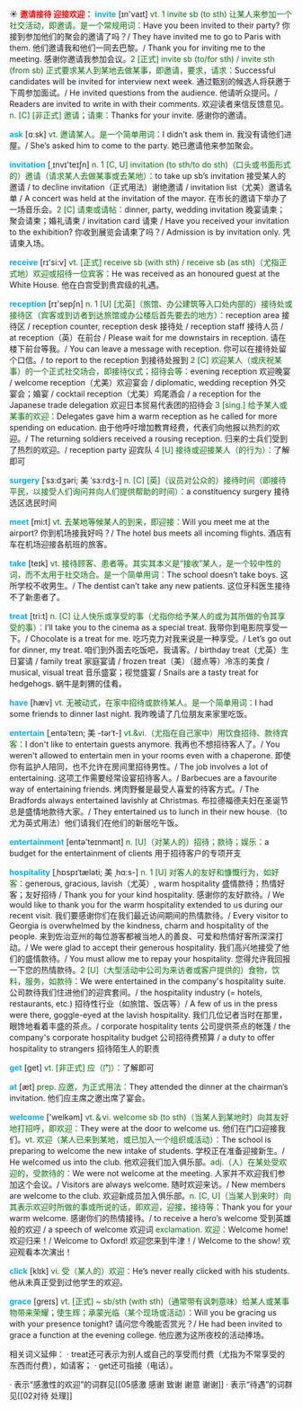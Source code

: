 ☀ <font color="red">**邀请接待 迎接欢迎：**</font>
<font color="sky blue">**invite**</font> [ɪn'vaɪt] 
<font color="rgb(227, 108, 9)">vt. 1 invite sb (to sth) 让某人来参加一个社交活动，即邀请。是一个常规用词：</font>Have you been invited to their party? 你接到参加他们的聚会的邀请了吗？/ They have invited me to go to Paris with them. 他们邀请我和他们一同去巴黎。/ Thank you for inviting me to the meeting. 感谢你邀请我参加会议。<font color="rgb(227, 108, 9)">2 [正式] invite sb (to/for sth) / invite sth (from sb) 正式要求某人到某地去做某事，即邀请，要求，请求：</font>Successful candidates will be invited for interview next week. 通过甄别的候选人将获邀于下周参加面试。/ He invited questions from the audience. 他请听众提问。/ Readers are invited to write in with their comments. 欢迎读者来信反馈意见。<font color="rgb(227, 108, 9)">n. [C] [非正式] 邀请；请柬：</font>Thanks for your invite. 感谢你的邀请。

<font color="sky blue">**ask**</font> [ɑːsk] 
<font color="rgb(227, 108, 9)">vt. 邀请某人。是一个简单用词：</font>I didn’t ask them in. 我没有请他们进屋。/ She’s asked him to come to the party. 她已邀请他来参加聚会。

<font color="sky blue">**invitation**</font> [͵ɪnvɪ'teɪʃn] 
<font color="rgb(227, 108, 9)">n. 1 [C, U] invitation (to sth/to do sth)（口头或书面形式的）邀请（请求某人去做某事或去某地）：</font>to take up sb’s invitation 接受某人的邀请 / to decline invitation（正式用法）谢绝邀请 / invitation list（尤美）邀请名单 / A concert was held at the invitation of the mayor. 在市长的邀请下举办了一场音乐会。<font color="rgb(227, 108, 9)">2 [C] 请柬或请帖：</font>dinner, party, wedding invitation 晚宴请柬；聚会请柬；婚礼请柬 / invitation card 请柬 / Have you received your invitation to the exhibition? 你收到展览会请柬了吗？/ Admission is by invitation only. 凭请柬入场。

<font color="sky blue">**receive**</font> [rɪ'si:v] 
<font color="rgb(227, 108, 9)">vt. [正式] receive sb (with sth) / receive sb (as sth)（尤指正式地）欢迎或招待一位宾客：</font>He was received as an honoured guest at the White House. 他在白宫受到贵宾级的礼遇。

<font color="sky blue">**reception**</font> [rɪ'sepʃn] 
<font color="rgb(227, 108, 9)">n. 1 [U] [尤英]（旅馆、办公建筑等入口处内部的）接待处或接待区（宾客或到访者到达旅馆或办公楼后首先要去的地方）：</font>reception area 接待区 / reception counter, reception desk 接待处 / reception staff 接待人员 / at reception（英）在前台 / Please wait for me downstairs in reception. 请在楼下前台等我。/ You can leave a message with reception. 你可以在接待处留个口信。/ to report to the reception 到接待处报到 <font color="rgb(227, 108, 9)">2 [C] 欢迎某人（或庆祝某事）的一个正式社交场合，即接待仪式；招待会等：</font>evening reception 欢迎晚宴 / welcome reception（尤美）欢迎宴会 / diplomatic, wedding reception 外交宴会；婚宴 / cocktail reception（尤美）鸡尾酒会 / a reception for the Japanese trade delegation 欢迎日本贸易代表团的招待会 <font color="rgb(227, 108, 9)">3 [sing.] 给予某人或某事的欢迎：</font>Delegates gave him a warm reception as he called for more spending on education. 由于他呼吁增加教育经费，代表们向他报以热烈的欢迎。/ The returning soldiers received a rousing reception. 归来的士兵们受到了热烈的欢迎。/ reception party 迎宾队 <font color="rgb(227, 108, 9)">4 [U] 接待或迎接某人（的行为）：</font>了解即可
           
<font color="sky blue">**surgery**</font> [ˈsɜ:dʒəri; 美 ˈsɜ:rdʒ-]
<font color="rgb(227, 108, 9)">n. [C] [英]（议员对公众的）接待时间（即接待平民，以接受人们询问并向人们提供帮助的时间）：</font>a constituency surgery 接待选区选民时间

<font color="sky blue">**meet**</font> [mi:t] 
<font color="rgb(227, 108, 9)">vt. 去某地等候某人的到来，即迎接：</font>Will you meet me at the airport? 你到机场接我好吗？/ The hotel bus meets all incoming flights. 酒店有车在机场迎接各航班的旅客。

<font color="sky blue">**take**</font> [teɪk] 
<font color="rgb(227, 108, 9)">vt. 接待顾客、患者等。其实其本义是“接收”某人，是一个较中性的词，而不太用于社交场合。是一个简单用词：</font>The school doesn’t take boys. 这所学校不收男生。/ The dentist can’t take any new patients. 这位牙科医生接待不了新患者了。

<font color="sky blue">**treat**</font> [tri:t] 
<font color="rgb(227, 108, 9)">n. [C] 让人快乐或享受的事（尤指你给予某人的或为其所做的令其享受的事）：</font>I’ll take you to the cinema as a special treat. 我带你到电影院享受一下。/ Chocolate is a treat for me. 吃巧克力对我来说是一种享受。/ Let’s go out for dinner, my treat. 咱们到外面去吃饭吧，我请客。/ birthday treat（尤英）生日宴请 / family treat 家庭宴请 / frozen treat（美）（甜点等）冷冻的美食 / musical, visual treat 音乐盛宴；视觉盛宴 / Snails are a tasty treat for hedgehogs. 蜗牛是刺猬的佳肴。
           
<font color="sky blue">**have**</font> [hæv] 
<font color="rgb(227, 108, 9)">vt. 无被动式，在家中招待或款待某人。是一个简单用词：</font>I had some friends to dinner last night. 我昨晚请了几位朋友来家里吃饭。
           
<font color="sky blue">**entertain**</font> [ˌentəˈteɪn; 美 -tərˈt-]
<font color="rgb(227, 108, 9)">vt.&vi.（尤指在自己家中）用饮食招待、款待宾客：</font>I don't like to entertain guests anymore. 我再也不想招待客人了。/ You weren't allowed to entertain men in your rooms even with a chaperone. 即使你有监护人陪同，也不允许在房间里招待男性。/ The job involves a lot of entertaining. 这项工作需要经常设宴招待客人。/ Barbecues are a favourite way of entertaining friends. 烤肉野餐是最受人喜爱的待客方式。/ The Bradfords always entertained lavishly at Christmas. 布拉德福德夫妇在圣诞节总是盛情地款待大家。/ They entertained us to lunch in their new house.（to尤为英式用法）他们请我们在他们的新居吃午饭。

<font color="sky blue">**entertainment**</font> [entə'teɪnmənt] 
<font color="rgb(227, 108, 9)">n. [U]（对某人的）招待；款待；娱乐：</font>a budget for the entertainment of clients 用于招待客户的专项开支
           
<font color="sky blue">**hospitality**</font> [ˌhɒspɪˈtæləti; 美 ˌhɑ:s-]
<font color="rgb(227, 108, 9)">n. 1 [U] 对客人的友好和慷慨行为，如好客：</font>generous, gracious, lavish（尤英）, warm hospitality 盛情款待；热情好客；友好招待 / Thank you for your kind hospitality. 感谢你的友好款待。/ We would like to thank you for the warm hospitality extended to us during our recent visit. 我们要感谢你们在我们最近访间期间的热情款待。/ Every visitor to Georgia is overwhelmed by the kindness, charm and hospitality of the people. 来到佐治亚州的每位游客都被当地人的善良、可爱和热情好客所深深打动。/ We were glad to accept their generous hospitality. 我们高兴地接受了他们的盛情款待。/ You must allow me to repay your hospitality. 您得允许我回报一下您的热情款待。<font color="rgb(227, 108, 9)">2 [U]（大型活动中公司为来访者或客户提供的）食物，饮料，服务，如款待：</font>We were entertained in the company's hospitality suite. 公司款待我们住进他们的迎宾套间。/ the hospitality industry (= hotels, restaurants, etc.) 招待性行业（如旅馆、饭店等）/ A few of us in the press were there, goggle-eyed at the lavish hospitality. 我们几位记者当时在那里，眼馋地看着丰盛的茶点。/ corporate hospitality tents 公司提供茶点的帐篷 / the company's corporate hospitality budget 公司招待费预算 / a duty to offer hospitality to strangers 招待陌生人的职责

<font color="sky blue">**get**</font> [ɡet] 
<font color="rgb(227, 108, 9)">vt. [非正式] 应（门）：</font>了解即可

<font color="sky blue">**at**</font> [æt] 
<font color="rgb(227, 108, 9)">prep. 应邀，为正式用法：</font>They attended the dinner at the chairman’s invitation. 他们应主席之邀出席了宴会。

<font color="sky blue">**welcome**</font> ['welkəm] 
<font color="rgb(227, 108, 9)">vt.＆vi. welcome sb (to sth)（当某人到某地时）向其友好地打招呼，即欢迎：</font>They were at the door to welcome us. 他们在门口迎接我们。<font color="rgb(227, 108, 9)">vt. 欢迎（某人已来到某地，或已加入一个组织或活动）：</font>The school is preparing to welcome the new intake of students. 学校正在准备迎接新生。/ He welcomed us into the club. 他欢迎我们加入俱乐部。<font color="rgb(227, 108, 9)">adj.（人）在某处受欢迎的，受款待的：</font>We were not welcome at the meeting. 人家并不欢迎我们参加这个会议。/ Visitors are always welcome. 随时欢迎来访。/ New members are welcome to the club. 欢迎新成员加入俱乐部。<font color="rgb(227, 108, 9)">n. [C, U]（当某人到来时）向其表示欢迎时所做的事或所说的话，即欢迎，迎接，接待等：</font>Thank you for your warm welcome. 感谢你们的热情接待。/ to receive a hero’s welcome 受到英雄般的欢迎 / a speech of welcome 欢迎词 <font color="rgb(227, 108, 9)">exclamation. 欢迎：</font>Welcome home! 欢迎归来！/ Welcome to Oxford! 欢迎您来到牛津！/ Welcome to the show! 欢迎观看本次演出！

<font color="sky blue">**click**</font> [klɪk] 
<font color="rgb(227, 108, 9)">vi. 受（某人的）欢迎：</font>He’s never really clicked with his students. 他从未真正受到过他学生的欢迎。
           
<font color="sky blue">**grace**</font> [greɪs]
<font color="rgb(227, 108, 9)">vt. [正式] ~ sb/sth (with sth)（通常带有讽刺意味）给某人或某事物带来荣耀；使生辉；承蒙光临（某个现场或活动）：</font>Will you be gracing us with your presence tonight? 请问您今晚能否赏光？/ He had been invited to grace a function at the evening college. 他应邀为这所夜校的活动捧场。

相关词义延伸：
· treat还可表示为别人或自己的享受而付费（尤指为不常享受的东西而付费），如请客；
· get还可指接（电话）。

· 表示“感激性的欢迎”的词群见[[05感激 感谢 致谢 谢意 谢谢]]
· 表示“待遇”的词群见[[02对待 处理]]
